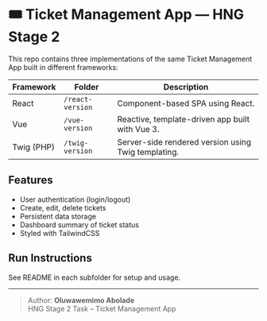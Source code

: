 # 🎟️ Ticket Management App — HNG Stage 2

This repo contains three implementations of the same Ticket Management App built in different frameworks:

| Framework | Folder | Description |
|------------|---------|-------------|
| React | `/react-version` | Component-based SPA using React. |
| Vue | `/vue-version` | Reactive, template-driven app built with Vue 3. |
| Twig (PHP) | `/twig-version` | Server-side rendered version using Twig templating. |

## Features
- User authentication (login/logout)
- Create, edit, delete tickets
- Persistent data storage
- Dashboard summary of ticket status
- Styled with TailwindCSS

## Run Instructions
See README in each subfolder for setup and usage.

---
> Author: **Oluwawemimo Abolade**  
> HNG Stage 2 Task – Ticket Management App
